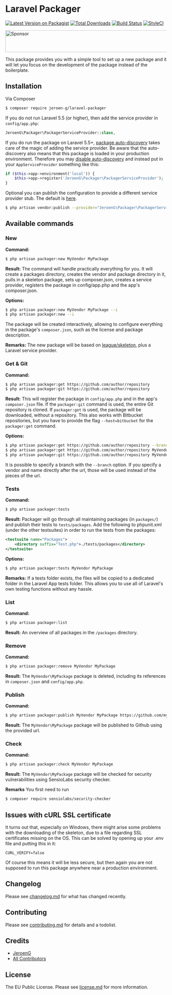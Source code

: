 # Laravel Packager

[![Latest Version on Packagist][ico-version]][link-packagist]
[![Total Downloads][ico-downloads]][link-downloads]
[![Build Status][ico-travis]][link-travis]
[![StyleCI][ico-styleci]][link-styleci]

<a target='_blank' rel='nofollow' href='https://app.codesponsor.io/link/u9146g1vyywKAGc24ys1Hez8/Jeroen-G/laravel-packager'>
  <img alt='Sponsor' width='888' height='68' src='https://app.codesponsor.io/embed/u9146g1vyywKAGc24ys1Hez8/Jeroen-G/laravel-packager.svg' />
</a>

This package provides you with a simple tool to set up a new package and it will let you focus on the development of the package instead of the boilerplate.

## Installation

Via Composer

```bash
$ composer require jeroen-g/laravel-packager
```

If you do not run Laravel 5.5 (or higher), then add the service provider in `config/app.php`:

```php
JeroenG\Packager\PackagerServiceProvider::class,
```

If you do run the package on Laravel 5.5+, [package auto-discovery](https://medium.com/@taylorotwell/package-auto-discovery-in-laravel-5-5-ea9e3ab20518) takes care of the magic of adding the service provider.
Be aware that the auto-discovery also means that this package is loaded in your production environment. Therefore you may [disable auto-discovery](https://laravel.com/docs/5.5/packages#package-discovery) and instead put in your `AppServiceProvider` something like this:

```php
if ($this->app->environment('local')) {
    $this->app->register('JeroenG\Packager\PackagerServiceProvider');
}
```

Optional you can publish the configuration to provide a different service provider stub. The default is [here](https://github.com/jeroen-g/packager-skeleton).

```bash
$ php artisan vendor:publish --provider="JeroenG\Packager\PackagerServiceProvider"
```

## Available commands

### New
**Command:**
```bash
$ php artisan packager:new MyVendor MyPackage
```

**Result:**
The command will handle practically everything for you. It will create a packages directory, creates the vendor and package directory in it, pulls in a skeleton package, sets up composer.json, creates a service provider, registers the package in config/app.php and the app's composer.json.

**Options:**
```bash
$ php artisan packager:new MyVendor MyPackage --i
$ php artisan packager:new --i
```
The package will be created interactively, allowing to configure everything in the package's `composer.json`, such as the license and package description.

**Remarks:**
The new package will be based on [league/skeleton](https://github.com/thephpleague/skeleton), plus a Laravel service provider.

### Get & Git
**Command:**
``` bash
$ php artisan packager:get https://github.com/author/repository
$ php artisan packager:git https://github.com/author/repository
```

**Result:**
This will register the package in `config/app.php` and in the app's `composer.json` file.
If the `packager:git` command is used, the entire Git repository is cloned. If `packager:get` is used, the package will be downloaded, without a repository. This also works with Bitbucket repositories, but you have to provide the flag `--host=bitbucket` for the `packager:get` command.

**Options:**
```bash
$ php artisan packager:get https://github.com/author/repository --branch=develop
$ php artisan packager:get https://github.com/author/repository MyVendor MyPackage
$ php artisan packager:git https://github.com/author/repository MyVendor MyPackage
```
It is possible to specify a branch with the `--branch` option. If you specify a vendor and name directly after the url, those will be used instead of the pieces of the url.

### Tests
**Command:**
```bash
$ php artisan packager:tests
```

**Result:**
Packager will go through all maintaining packages (in `packages/`) and publish their tests to `tests/packages`.
Add the following to phpunit.xml (under the other testsuites) in order to run the tests from the packages:
```xml
<testsuite name="Packages">
    <directory suffix="Test.php">./tests/packages</directory>
</testsuite>
```

**Options:**
```bash
$ php artisan packager:tests MyVendor MyPackage
```

**Remarks:**
If a tests folder exists, the files will be copied to a dedicated folder in the Laravel App tests folder. This allows you to use all of Laravel's own testing functions without any hassle.

### List
**Command:**
```bash
$ php artisan packager:list
```

**Result:**
An overview of all packages in the `/packages` directory.

### Remove
**Command:**
```bash
$ php artisan packager:remove MyVendor MyPackage
```

**Result:**
The `MyVendor\MyPackage` package is deleted, including its references in `composer.json` and `config/app.php`.

### Publish
**Command:**
```bash
$ php artisan packager:publish MyVendor MyPackage https://github.com/myvendor/mypackage
```

**Result:**
The `MyVendor\MyPackage` package will be published to Github using the provided url.

### Check
**Command:**
```bash
$ php artisan packager:check MyVendor MyPackage
```

**Result:**
The `MyVendor\MyPackage` package will be checked for security vulnerabilities using SensioLabs security checker.

**Remarks**
You first need to run

```bash
$ composer require sensiolabs/security-checker
```


## Issues with cURL SSL certificate
It turns out that, especially on Windows, there might arise some problems with the downloading of the skeleton, due to a file regarding SSL certificates missing on the OS. This can be solved by opening up your .env file and putting this in it:
```
CURL_VERIFY=false
```
Of course this means it will be less secure, but then again you are not supposed to run this package anywhere near a production environment.

## Changelog

Please see [changelog.md](changelog.md) for what has changed recently.

## Contributing

Please see [contributing.md](contributing.md) for details and a todolist.

## Credits

- [JeroenG][link-author]
- [All Contributors][link-contributors]

## License

The EU Public License. Please see [license.md](license.md) for more information.


[ico-version]: https://img.shields.io/packagist/v/jeroen-g/laravel-packager.svg?style=flat-square
[ico-downloads]: https://img.shields.io/packagist/dt/jeroen-g/laravel-packager.svg?style=flat-square
[ico-travis]: https://img.shields.io/travis/jeroen-g/laravel-packager/master.svg?style=flat-square
[ico-styleci]: https://styleci.io/repos/37218114/shield

[link-packagist]: https://packagist.org/packages/jeroen-g/laravel-packager
[link-downloads]: https://packagist.org/packages/jeroen-g/laravel-packager
[link-travis]: https://travis-ci.org/jeroen-g/laravel-packager
[link-styleci]: https://styleci.io/repos/37218114
[link-author]: https://github.com/Jeroen-G
[link-contributors]: ../../contributors]
